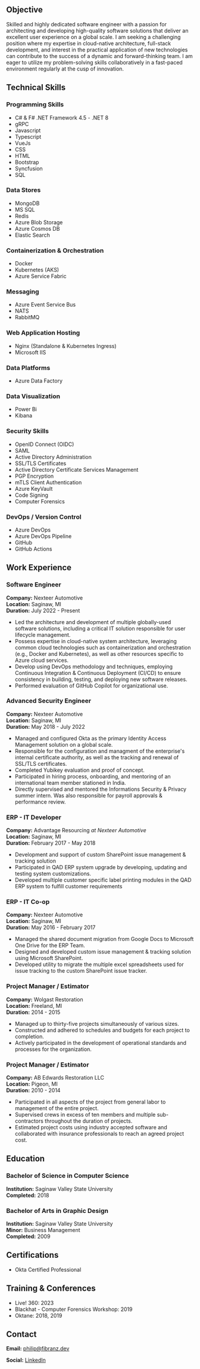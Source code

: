 ## Objective

Skilled and highly dedicated software engineer with a passion for architecting and developing high-quality software solutions that deliver an excellent user experience on a global scale. I am seeking a challenging position where my expertise in cloud-native architecture, full-stack development, and interest in the practical application of new technologies can contribute to the success of a dynamic and forward-thinking team. I am eager to utilize my problem-solving skills collaboratively in a fast-paced environment regularly at the cusp of innovation.

## Technical Skills

### Programming Skills

- C# & F# .NET Framework 4.5 - .NET 8
- gRPC
- Javascript
- Typescript
- VueJs
- CSS
- HTML
- Bootstrap
- Syncfusion
- SQL

### Data Stores

- MongoDB
- MS SQL
- Redis
- Azure Blob Storage
- Azure Cosmos DB
- Elastic Search

### Containerization & Orchestration

- Docker
- Kubernetes (AKS)
- Azure Service Fabric

### Messaging

- Azure Event Service Bus
- NATS
- RabbitMQ

### Web Application Hosting

- Nginx (Standalone & Kubernetes Ingress)
- Microsoft IIS

### Data Platforms

- Azure Data Factory

### Data Visualization

- Power Bi
- Kibana

### Security Skills

- OpenID Connect (OIDC)
- SAML
- Active Directory Administration
- SSL/TLS Certificates
- Active Directory Certificate Services Management
- PGP Encryption
- mTLS Client Authentication
- Azure KeyVault
- Code Signing
- Computer Forensics

### DevOps / Version Control

- Azure DevOps
- Azure DevOps Pipeline
- GitHub
- GitHub Actions

## Work Experience

### Software Engineer

**Company:** Nexteer Automotive  
**Location:** Saginaw, MI  
**Duration:** July 2022 - Present  

- Led the architecture and development of multiple globally-used software solutions, including a critical IT solution responsible for user lifecycle management.
- Possess expertise in cloud-native system architecture, leveraging common cloud technologies such as containerization and orchestration (e.g., Docker and Kubernetes), as well as other resources specific to Azure cloud services.
- Develop using DevOps methodology and techniques, employing Continuous Integration & Continuous Deployment (CI/CD) to ensure consistency in building, testing, and deploying new software releases.
- Performed evaluation of GitHub Copilot for organizational use.

### Advanced Security Engineer

**Company:** Nexteer Automotive  
**Location:** Saginaw, MI  
**Duration:** May 2018 - July 2022  

- Managed and configured Okta as the primary Identity Access Management solution on a global scale.
- Responsible for the configuration and managment of the enterprise's internal certificate authority, as well as the tracking and renewal of SSL/TLS certificates.
- Completed Yubikey evaluation and proof of concept.
- Participated in hiring process, onboarding, and mentoring of an international team member stationed in India.
- Directly supervised and mentored the Informations Security & Privacy summer intern. Was also responsible for payroll approvals & performance review.

### ERP - IT Developer

**Company:** Advantage Resourcing *at Nexteer Automotive*  
**Location:** Saginaw, MI  
**Duration:** February 2017 - May 2018  

- Development and support of custom SharePoint issue management & tracking solution
- Participated in QAD ERP system upgrade by developing, updating and testing system customizations.
- Developed multiple customer specific label printing modules in the QAD ERP system to fulfill customer requirements

### ERP - IT Co-op

**Company:** Nexteer Automotive  
**Location:** Saginaw, MI  
**Duration:** May 2016 - February 2017  

- Managed the shared document migration from Google Docs to Microsoft One Drive for the ERP Team.
- Designed and developed custom issue management & tracking solution using Microsoft SharePoint.
- Developed utility to migrate the multiple excel spreadsheets used for issue tracking to the custom SharePoint issue tracker.

### Project Manager / Estimator

**Company:** Wolgast Restoration  
**Location:** Freeland, MI  
**Duration:** 2014 - 2015  

- Managed up to thirty-five projects simultaneously of various sizes.
- Constructed and adhered to schedules and budgets for each project to completion.
- Actively participated in the development of operational standards and processes for the organization. 

### Project Manager / Estimator

**Company:** AB Edwards Restoration LLC  
**Location:** Pigeon, MI  
**Duration:** 2010 - 2014  

- Participated in all aspects of the project from general labor to management of the entire project.
- Supervised crews in excess of ten members and multiple sub-contractors throughout the duration of projects.
- Estimated project costs using industry accepted software and collaborated with insurance professionals to reach an agreed project cost.


## Education

### Bachelor of Science in Computer Science

**Institution:** Saginaw Valley State University  
**Completed:** 2018  

### Bachelor of Arts in Graphic Design

**Institution:** Saginaw Valley State University  
**Minor:** Business Management  
**Completed:** 2009  

## Certifications

- Okta Certified Professional

## Training & Conferences

- Live! 360: 2023
- Blackhat - Computer Forensics Workshop: 2019
- Oktane: 2018, 2019

## Contact

**Email:** [philip@fibranz.dev](mailto:philip@fibranz.dev)

**Social:** [LinkedIn](https://linkedin.com/in/pfibranz)  
